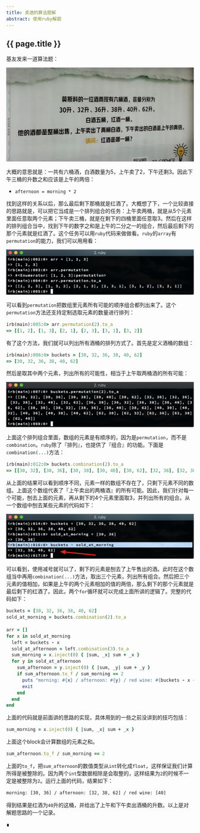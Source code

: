 ```yaml
---
title: 卖酒的算法题解
abstract: 使用ruby解题
---
```


## {{ page.title }}

基友发来一道算法题：

![](https://raw.githubusercontent.com/liweinan/blogpic2019/master/data/apr29/62431556452280_.pic_hd.jpg)

大概的意思就是：一共有六桶酒，白酒数量为5，上午卖了2，下午还剩3。因此下午三桶的升数之和应该是上午的两倍：

* `afternoon = morning * 2`

找到这样的关系以后，那么最后剩下那桶就是红酒了。大概想了下，一个比较直接的思路就是，可以把它当成是一个排列组合的任务：上午卖两桶，就是从5个元素里面任意取两个元素；下午卖三桶，就是在剩下的四桶里面任意取3。然后在这样的排列组合当中，找到下午的数字之和是上午的二分之一的组合，然后最后剩下的那个元素就是红酒了。这个任务可以用`ruby`代码来做做看。`ruby`的`array`有`permutation`的能力，我们可以用用看：

![](https://raw.githubusercontent.com/liweinan/blogpic2019/master/data/apr29/A4B83EDD-55D9-46AD-9F07-C5F90BE3B8FD.png)

可以看到`permutation`把数组里元素所有可能的顺序组合都列出来了。这个`permutation`方法还支持定制选取元素的数量进行排列：

```ruby
irb(main):005:0> arr.permutation(2).to_a
=> [[1, 2], [1, 3], [2, 1], [2, 3], [3, 1], [3, 2]]
```

有了这个方法，我们就可以列出所有酒桶的排列方式了。首先是定义酒桶的数组：

```ruby
irb(main):006:0> buckets = [30, 32, 36, 38, 40, 62]
=> [30, 32, 36, 38, 40, 62]
```

然后是取其中两个元素，列出所有的可能性，相当于上午取两桶酒的所有可能：

![](https://raw.githubusercontent.com/liweinan/blogpic2019/master/data/apr29/EE0BFF88-3E42-4E81-A077-C44A37F43673.png)

上面这个排列组合里面，数组的元素是有顺序的，因为是`permutation`，而不是`combination`。`ruby`除了『排列』，也提供了『组合』的功能。下面是`combination(...)`方法：

```ruby
irb(main):012:0> buckets.combination(2).to_a
=> [[30, 32], [30, 36], [30, 38], [30, 40], [30, 62], [32, 36], [32, 38], [32, 40], [32, 62], [36, 38], [36, 40], [36, 62], [38, 40], [38, 62], [40, 62]]
```

从上面的结果可以看到顺序不同，元素一样的数组不存在了，只剩下元素不同的数组。上面这个数组代表了『上午卖出的两桶酒』的所有可能。因此，我们针对每一个可能，刨去上面的元素，再从剩下的4个元素里面取3，并列出所有的组合。从一个数组中刨去某些元素的代码如下：

![](https://raw.githubusercontent.com/liweinan/blogpic2019/master/data/apr29/BCC76026-DB27-4ED5-B5EA-53831592F28F.png)

可以看到，使用减号就可以了，剩下的元素是刨去了上午售出的酒。此时在这个数组当中再用`combination(...)`方法，取出三个元素，列出所有组合。然后把三个元素的值相加，如果是上午的两个元素相加的值的两倍，那么剩下的那个元素就是最后剩下的红酒了。因此，两个`for`循环就可以完成上面所讲的逻辑了。完整的代码如下：

```ruby
buckets = [30, 32, 36, 38, 40, 62]
sold_at_morning = buckets.combination(2).to_a

arr = []
for x in sold_at_morning
  left = buckets - x
  sold_at_afternoon = left.combination(3).to_a
  sum_morning = x.inject(0) { |sum, _x| sum + _x }
  for y in sold_at_afternoon
    sum_afternoon = y.inject(0) { |sum, _y| sum + _y }
    if sum_afternoon.to_f / sum_morning == 2
      puts "morning: #{x} / afternoon: #{y} / red wine: #{buckets - x - y}"
      exit
    end
  end
end
```

上面的代码就是前面讲的思路的实现，具体用到的一些之前没讲到的技巧包括：

```ruby
sum_morning = x.inject(0) { |sum, _x| sum + _x }
```

上面这个block会计算数组的元素之和。

```ruby
sum_afternoon.to_f / sum_morning == 2
```

上面的`to_f`，把`sum_afternoon`的数值类型从`int`转化成`float`，这样保证我们计算所得是被整除的。因为两个`int`型数据相除是会取整的，这样结果为`2`的时候不一定是被整除为`2`。运行上面的代码，结果如下：

```txt
morning: [30, 36] / afternoon: [32, 38, 62] / red wine: [40]
```

得到结果是红酒为`40`升的这桶，并给出了上午和下午卖出酒桶的升数。以上是对解题思路的一个记录。

∎
